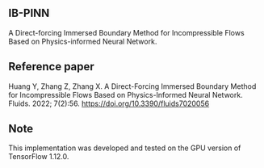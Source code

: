 ## IB-PINN

A Direct-forcing Immersed Boundary Method for Incompressible Flows Based on Physics-informed Neural Network.

## Reference paper

Huang Y, Zhang Z, Zhang X. A Direct-Forcing Immersed Boundary Method for Incompressible Flows Based on Physics-Informed Neural Network. Fluids. 2022; 7(2):56. https://doi.org/10.3390/fluids7020056

## Note

This implementation was developed and tested on the GPU version of TensorFlow 1.12.0. 
